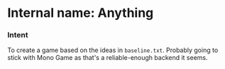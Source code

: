 # Internal name: Anything
### Intent
To create a game based on the ideas in ``baseline.txt``. Probably going to stick with Mono Game as that's a reliable-enough backend it seems.
